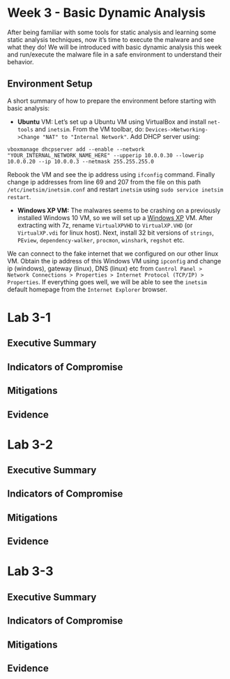 # Week 3 - Basic Dynamic Analysis 

After being familiar with some tools for static analysis and learning some static analysis techniques, now it’s time to execute the malware and see what they do! We will be introduced with basic dynamic analysis this week and run/execute the malware file in a safe environment to understand their behavior. 

## Environment Setup

A short summary of how to prepare the environment before starting with basic analysis:

- **Ubuntu** VM: Let’s set up a Ubuntu VM using VirtualBox and install `net-tools` and `inetsim`. From the VM toolbar, do: `Devices->Networking->Change "NAT" to "Internal Network"`. Add DHCP server using:

`vboxmanage dhcpserver add --enable --network "YOUR_INTERNAL_NETWORK_NAME_HERE" --upperip 10.0.0.30 --lowerip 10.0.0.20 --ip 10.0.0.3 --netmask 255.255.255.0`

Rebook the VM and see the ip address using `ifconfig` command. Finally change ip addresses from line 69 and 207 from the file on this path `/etc/inetsim/inetsim.conf` and restart `inetsim` using `sudo service inetsim restart`.

- **Windows XP VM:** The malwares seems to be crashing on a previously installed Windows 10 VM, so we will set up a [Windows XP](https://download.cnet.com/Windows-XP-Mode/3001-18513_4-77683344.html) VM. After extracting with 7z, rename `VirtualXPVHD` to `VirtualXP.VHD` (or `VirtualXP.vdi` for linux host). Next, install 32 bit versions of `strings`, `PEview`, `dependency-walker`, `procmon`, `winshark`, `regshot` etc. 


We can connect to the fake internet that we configured on our other linux VM. Obtain the ip address of this Windows VM using `ipconfig` and change ip (windows), gateway (linux), DNS (linux) etc from `Control Panel > Network Connections > Properties > Internet Protocol (TCP/IP) > Properties`. If everything goes well, we will be able to see the `inetsim` default homepage from the `Internet Explorer` browser.

# Lab 3-1

## Executive Summary

 

## Indicators of Compromise



## Mitigations

 

## Evidence



# Lab 3-2

## Executive Summary



## Indicators of Compromise



## Mitigations



## Evidence


# Lab 3-3

## Executive Summary



## Indicators of Compromise



## Mitigations



## Evidence


